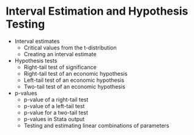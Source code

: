 # Interval Estimation and Hypothesis Testing

- Interval estimates
  - Critical values from the t-distribution
  - Creating an interval estimate
- Hypothesis tests
  - Right-tail test of significance
  - Right-tail test of an economic hypothesis
  - Left-tail test of an economic hypothesis
  - Two-tail test of an economic hypothesis
- p-values
  - p-value of a right-tail test
  - p-value of a left-tail test
  - p-value for a two-tail test
  - p-values in Stata output
  - Testing and estimating linear combinations of parameters




